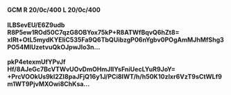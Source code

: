 #### GCM R 20/0c/400 L 20/0c/400
**ILBSevEU/E6Z9udb**<br/>**R8P5ew1ROd50C7qzG8OBYox75kP+R8ATWfBqvQ6hZt8=**<br/>**xlRt+OtL5mydKYEIiC535Fa9Q6TbQUibzgP06nYgbv0POgAmMJhMfShg3PO54MIUzetvuQkOJpwJIo3n...**<br/><br/>
**pkP4etexmUfYPvJf**<br/>**Hf/8AJeGc7BcVTWvUOvDmOHmJIIYsFniUecLYuR9JoY=**<br/>**+PrcVOOkUs9kl2ZI8paJFjQ16y1J/PCi8IWT/h/h50K10zIxr6VzT9sCtWLf9m1WT9PjvMXOwi8ChKsa...**
